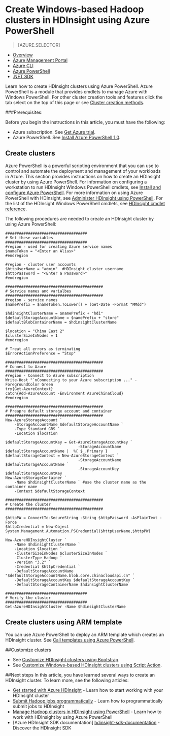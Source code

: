 <properties
   pageTitle="Create Windows-based Hadoop clusters in HDInsight using Azure PowerShell| Windows Azure"
   	description="Learn how to create clusters for Azure HDInsight by using Azure PowerShell."
   services="hdinsight"
   documentationCenter=""
   tags="azure-portal"
   authors="mumian"
   manager="paulettm"
   editor="cgronlun"/>

<tags
	ms.service="hdinsight"
	ms.date="01/04/2016"
	wacn.date=""/>

# Create Windows-based Hadoop clusters in HDInsight using Azure PowerShell

> [AZURE.SELECTOR]
- [Overview](/documentation/articles/hdinsight-provision-clusters-v1)
- [Azure Management Portal](/documentation/articles/hdinsight-hadoop-create-windows-clusters-portal)
- [Azure CLI](/documentation/articles/hdinsight-hadoop-create-windows-clusters-cli)
- [Azure PowerShell](/documentation/articles/hdinsight-hadoop-create-windows-clusters-powershell)
- [.NET SDK](/documentation/articles/hdinsight-hadoop-create-windows-clusters-dotnet-sdk)


Learn how to create HDInsight clusters using Azure PowerShell. Azure PowerShell is a module that provides cmdlets to manage Azure with Windows PowerShell. For other cluster creation tools and features click the tab select on the top of this page or see [Cluster creation methods](/documentation/articles/hdinsight-provision-clusters-v1#cluster-creation-methods).


###Prerequisites:

Before you begin the instructions in this article, you must have the following:

- Azure subscription. See [Get Azure trial](/pricing/1rmb-trial/).
- Azure PowerShell.  See [Install Azure PowerShell 1.0](/documentation/articles/hdinsight-administer-use-powershell#install-azure-powershell-10-and-greater).



## Create clusters
Azure PowerShell is a powerful scripting environment that you can use to control and automate the deployment and management of your workloads in Azure. This section provides instructions on how to create an HDInsight cluster by using Azure PowerShell. For information on configuring a workstation to run HDInsight Windows PowerShell cmdlets, see [Install and configure Azure PowerShell](/documentation/articles/powershell-install-configure). For more information on using Azure PowerShell with HDInsight, see [Administer HDInsight using PowerShell](/documentation/articles/hdinsight-administer-use-powershell). For the list of the HDInsight Windows PowerShell cmdlets, see [HDInsight cmdlet reference](https://msdn.microsoft.com/zh-cn/library/azure/dn858087.aspx).


The following procedures are needed to create an HDInsight cluster by using Azure PowerShell:

    ####################################
    # Set these variables
    ####################################
    #region - used for creating Azure service names
    $nameToken = "<Enter an Alias>" 
    #endregion

    #region - cluster user accounts
    $httpUserName = "admin"  #HDInsight cluster username
    $httpPassword = "<Enter a Password>"
    #endregion

    ###########################################
    # Service names and varialbes
    ###########################################
    #region - service names
    $namePrefix = $nameToken.ToLower() + (Get-Date -Format "MMdd")

    $hdinsightClusterName = $namePrefix + "hdi"
    $defaultStorageAccountName = $namePrefix + "store"
    $defaultBlobContainerName = $hdinsightClusterName

    $location = "China East 2"
    $clusterSizeInNodes = 1
    #endregion

    # Treat all errors as terminating
    $ErrorActionPreference = "Stop"

    ###########################################
    # Connect to Azure
    ###########################################
    #region - Connect to Azure subscription
    Write-Host "`nConnecting to your Azure subscription ..." -ForegroundColor Green
    try{Get-AzureContext}
    catch{Add-AzureAccount -Environment AzureChinaCloud}
    #endregion

    ###########################################
    # Preapre default storage account and container
    ###########################################
    New-AzureStorageAccount `
        -StorageAccountName $defaultStorageAccountName `
        -Type Standard_GRS `
        -Location $location

    $defaultStorageAccountKey = Get-AzureStorageAccountKey `
                                    -StorageAccountName $defaultStorageAccountName |  %{ $_.Primary }
    $defaultStorageContext = New-AzureStorageContext `
                                    -StorageAccountName $defaultStorageAccountName `
                                    -StorageAccountKey $defaultStorageAccountKey
    New-AzureStorageContainer `
        -Name $hdinsightClusterName ` #use the cluster name as the container name
        -Context $defaultStorageContext 

    ###########################################
    # Create the cluster
    ###########################################

    $httpPW = ConvertTo-SecureString -String $httpPassword -AsPlainText -Force
    $httpCredential = New-Object System.Management.Automation.PSCredential($httpUserName,$httpPW)

    New-AzureHDInsightCluster `
        -Name $hdinsightClusterName `
        -Location $location `
        -ClusterSizeInNodes $clusterSizeInNodes `
        -ClusterType Hadoop `
        -Version "3.2" `
        -Credential $httpCredential `
        -DefaultStorageAccountName "$defaultStorageAccountName.blob.core.chinacloudapi.cn" `
        -DefaultStorageAccountKey $defaultStorageAccountKey `
        -DefaultStorageContainerName $hdinsightClusterName 

    ####################################
    # Verify the cluster
    ####################################
    Get-AzureHDInsightCluster -Name $hdinsightClusterName 

## Create clusters using ARM template

You can use Azure PowerShell to deploy an ARM template which creates an HDInsight cluster.  See [Call templates using Azure PowerShell](/documentation/articles/hdinsight-hadoop-create-windows-clusters-arm-templates#call-templates-using-powershell).

##Customize clusters

- See [Customize HDInsight clusters using Bootstrap](/documentation/articles/hdinsight-hadoop-customize-cluster-v1-bootstrap#use-azure-powershell).
- See [Customize Windows-based HDInsight clusters using Script Action](/documentation/articles/hdinsight-hadoop-customize-cluster-v1#call-scripts-using-azure-powershell).


##Next steps
In this article, you have learned several ways to create an HDInsight cluster. To learn more, see the following articles:

* [Get started with Azure HDInsight](/documentation/articles/hdinsight-hadoop-tutorial-get-started-windows-v1) - Learn how to start working with your HDInsight cluster
* [Submit Hadoop jobs programmatically](/documentation/articles/hdinsight-submit-hadoop-jobs-programmatically) - Learn how to programmatically submit jobs to HDInsight
* [Manage Hadoop clusters in HDInsight using PowerShell](/documentation/articles/hdinsight-administer-use-powershell) - Learn how to work with HDInsight by using Azure PowerShell
* [Azure HDInsight SDK documentation] [hdinsight-sdk-documentation] - Discover the HDInsight SDK




[hdinsight-sdk-documentation]: http://msdn.microsoft.com/zh-cn/library/dn479185.aspx
[azure-preview-portal]: https://manage.windowsazure.cn
[connectionmanager]: http://msdn.microsoft.com/zh-cn/library/mt146773(v=sql.120).aspx
[ssispack]: http://msdn.microsoft.com/zh-cn/library/mt146770(v=sql.120).aspx
[ssisclustercreate]: http://msdn.microsoft.com/zh-cn/library/mt146774(v=sql.120).aspx
[ssisclusterdelete]: http://msdn.microsoft.com/zh-cn/library/mt146778(v=sql.120).aspx
